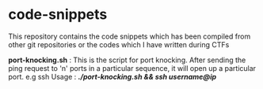 # code-snippets

This repository contains the code snippets which has been compiled from other git repositories or the codes which I have written during CTFs

**port-knocking.sh** : This is the script for port knocking. After sending the ping request to 'n' ports in a particular sequence, it will open up a particular port. e.g ssh
Usage :  **_./port-knocking.sh <ip><port1> <port2> <port3> && ssh username@ip_**
